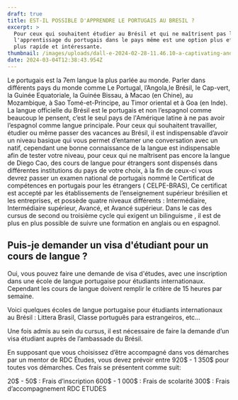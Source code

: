```yaml
---
draft: true
title: EST-IL POSSIBLE D'APPRENDRE LE PORTUGAIS AU BRESIL ?
excerpt: >
  Pour ceux qui souhaitent étudier au Brésil et qui ne maîtrisent pas la langue,
  l'apprentissage du portugais dans le pays même est une option plus efficace,
  plus rapide et intéressante.
thumbnail: /images/uploads/dall-e-2024-02-28-11.46.10-a-captivating-and-colorful-image-depicting-the-journey-of-learning-portuguese-in-brazil-tailored-specifically-for-french-african-students.-the-scene-.jpg
date: 2024-03-04T12:38:43.954Z
---
```

Le portugais est la 7em langue la plus parlée au monde. Parler dans différents pays du monde comme Le Portugal, l’Angola,le Brésil, le Cap-vert, la Guinée Equatoriale, la Guinée Bissau, à Macao (en Chine), au Mozambique, à Sao Tomé-et-Principe, au Timor oriental et à Goa (en Inde).
La langue officielle du Brésil est le portugais et non l’espagnol comme beaucoup le pensent, c’est le seul pays de l'Amérique latine à ne pas avoir l’espagnol comme langue principale. Pour ceux qui souhaitent travailler, étudier ou même passer des vacances au Brésil, il est indispensable d’avoir un niveau basique qui vous permet d’entamer une conversation avec un natif, cependant une bonne connaissance de la langue est indispensable afin de tester votre niveau, pour ceux qui ne maîtrisent pas encore la langue de Diego Cao, des cours de langue pour étrangers sont dispensés dans différentes institutions du pays de votre choix, à la fin de ceux-ci  vous devrez passer un examen national de portugais nommé le Certificat de compétences en portugais pour les étrangers ( CELPE-BRAS), Ce certificat est accepté par les établissements de l’enseignement supérieur brésilien et les entreprises, et possède quatre niveaux différents : Intermédiaire, Intermédiaire supérieur, Avancé, et Avancé supérieur. Dans le cas des cursus de second ou troisième cycle qui exigent un bilinguisme , il est de plus en plus possible de suivre une formation en anglais ou en espagnol.

## Puis-je demander un visa d'étudiant pour un cours de langue ?

Oui, vous pouvez faire une demande de visa d'études, avec une inscription dans une école de langue portugaise pour étudiants internationaux. Cependant les cours de langue doivent remplir le critère de 15 heures par semaine.

Voici quelques écoles de langue portugaise pour étudiants internationaux au Brésil : Littera Brasil, Classe português para estrangeiros, etc… 

Une fois admis au sein du cursus, il est nécessaire de faire la demande d’un visa étudiant auprès de l’ambassade du Brésil. 

En supposant que vous choisissez d’être accompagné dans vos démarches par un mentor de RDC Études, vous devez prévoir entre 920$ - 1 350$ pour toutes vos démarches. Ces frais se présentent comme suit:

20$ - 50$ :  Frais d’inscription 
600$ - 1 000$ :  Frais de scolarité
300$ : Frais d’accompagnement RDC ETUDES